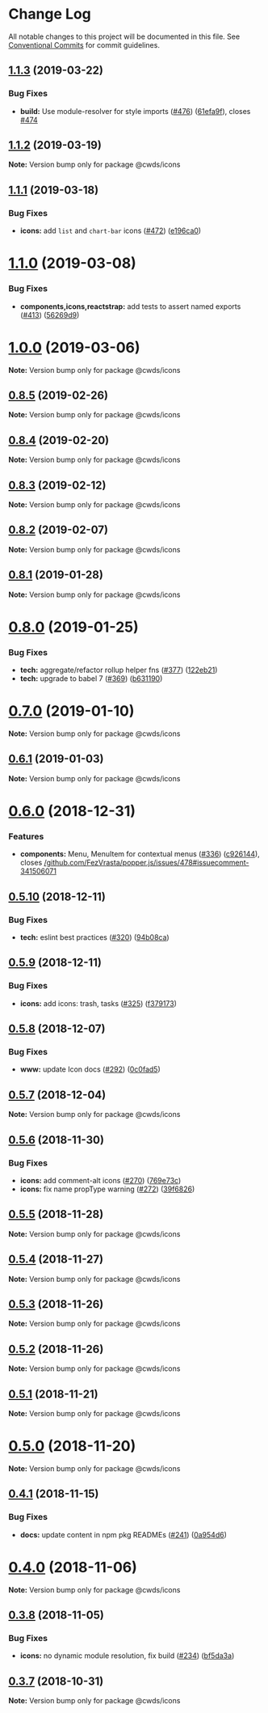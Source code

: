 # Change Log

All notable changes to this project will be documented in this file.
See [Conventional Commits](https://conventionalcommits.org) for commit guidelines.

## [1.1.3](https://github.com/ca-cwds/design-system/compare/v1.1.2...v1.1.3) (2019-03-22)


### Bug Fixes

* **build:** Use module-resolver for style imports ([#476](https://github.com/ca-cwds/design-system/issues/476)) ([61efa9f](https://github.com/ca-cwds/design-system/commit/61efa9f)), closes [#474](https://github.com/ca-cwds/design-system/issues/474)





## [1.1.2](https://github.com/ca-cwds/design-system/compare/v1.1.1...v1.1.2) (2019-03-19)

**Note:** Version bump only for package @cwds/icons





## [1.1.1](https://github.com/ca-cwds/design-system/compare/v1.1.0...v1.1.1) (2019-03-18)


### Bug Fixes

* **icons:** add `list` and `chart-bar` icons ([#472](https://github.com/ca-cwds/design-system/issues/472)) ([e196ca0](https://github.com/ca-cwds/design-system/commit/e196ca0))





# [1.1.0](https://github.com/ca-cwds/design-system/compare/v1.0.0...v1.1.0) (2019-03-08)


### Bug Fixes

* **components,icons,reactstrap:** add tests to assert named exports ([#413](https://github.com/ca-cwds/design-system/issues/413)) ([56269d9](https://github.com/ca-cwds/design-system/commit/56269d9))





# [1.0.0](https://github.com/ca-cwds/design-system/compare/v1.0.0-rc.5...v1.0.0) (2019-03-06)

**Note:** Version bump only for package @cwds/icons





## [0.8.5](https://github.com/ca-cwds/design-system/compare/v0.8.4...v0.8.5) (2019-02-26)

**Note:** Version bump only for package @cwds/icons





## [0.8.4](https://github.com/ca-cwds/design-system/compare/v0.8.3...v0.8.4) (2019-02-20)

**Note:** Version bump only for package @cwds/icons





## [0.8.3](https://github.com/ca-cwds/design-system/compare/v0.8.2...v0.8.3) (2019-02-12)

**Note:** Version bump only for package @cwds/icons





## [0.8.2](https://github.com/ca-cwds/design-system/compare/v0.8.1...v0.8.2) (2019-02-07)

**Note:** Version bump only for package @cwds/icons





## [0.8.1](https://github.com/ca-cwds/design-system/compare/v0.8.0...v0.8.1) (2019-01-28)

**Note:** Version bump only for package @cwds/icons





# [0.8.0](https://github.com/ca-cwds/design-system/compare/v0.7.0...v0.8.0) (2019-01-25)


### Bug Fixes

* **tech:** aggregate/refactor rollup helper fns ([#377](https://github.com/ca-cwds/design-system/issues/377)) ([122eb21](https://github.com/ca-cwds/design-system/commit/122eb21))
* **tech:** upgrade to babel 7 ([#369](https://github.com/ca-cwds/design-system/issues/369)) ([b631190](https://github.com/ca-cwds/design-system/commit/b631190))





# [0.7.0](https://github.com/ca-cwds/design-system/compare/v0.6.1...v0.7.0) (2019-01-10)

**Note:** Version bump only for package @cwds/icons





## [0.6.1](https://github.com/ca-cwds/design-system/compare/v0.6.0...v0.6.1) (2019-01-03)

**Note:** Version bump only for package @cwds/icons





# [0.6.0](https://github.com/ca-cwds/design-system/compare/v0.5.10...v0.6.0) (2018-12-31)


### Features

* **components:** Menu, MenuItem for contextual menus ([#336](https://github.com/ca-cwds/design-system/issues/336)) ([c926144](https://github.com/ca-cwds/design-system/commit/c926144)), closes [/github.com/FezVrasta/popper.js/issues/478#issuecomment-341506071](https://github.com//github.com/FezVrasta/popper.js/issues/478/issues/issuecomment-341506071)





## [0.5.10](https://github.com/ca-cwds/design-system/compare/v0.5.9...v0.5.10) (2018-12-11)


### Bug Fixes

* **tech:** eslint best practices ([#320](https://github.com/ca-cwds/design-system/issues/320)) ([94b08ca](https://github.com/ca-cwds/design-system/commit/94b08ca))





## [0.5.9](https://github.com/ca-cwds/design-system/compare/v0.5.8...v0.5.9) (2018-12-11)


### Bug Fixes

* **icons:** add icons: trash, tasks ([#325](https://github.com/ca-cwds/design-system/issues/325)) ([f379173](https://github.com/ca-cwds/design-system/commit/f379173))





## [0.5.8](https://github.com/ca-cwds/design-system/compare/v0.5.7...v0.5.8) (2018-12-07)


### Bug Fixes

* **www:** update Icon docs ([#292](https://github.com/ca-cwds/design-system/issues/292)) ([0c0fad5](https://github.com/ca-cwds/design-system/commit/0c0fad5))





## [0.5.7](https://github.com/ca-cwds/design-system/compare/v0.5.6...v0.5.7) (2018-12-04)

**Note:** Version bump only for package @cwds/icons





## [0.5.6](https://github.com/ca-cwds/design-system/compare/v0.5.5...v0.5.6) (2018-11-30)


### Bug Fixes

* **icons:** add comment-alt icons ([#270](https://github.com/ca-cwds/design-system/issues/270)) ([769e73c](https://github.com/ca-cwds/design-system/commit/769e73c))
* **icons:** fix name propType warning ([#272](https://github.com/ca-cwds/design-system/issues/272)) ([39f6826](https://github.com/ca-cwds/design-system/commit/39f6826))





## [0.5.5](https://github.com/ca-cwds/design-system/compare/v0.5.4...v0.5.5) (2018-11-28)

**Note:** Version bump only for package @cwds/icons





## [0.5.4](https://github.com/ca-cwds/design-system/compare/v0.5.3...v0.5.4) (2018-11-27)

**Note:** Version bump only for package @cwds/icons





## [0.5.3](https://github.com/ca-cwds/design-system/compare/v0.5.2...v0.5.3) (2018-11-26)

**Note:** Version bump only for package @cwds/icons





## [0.5.2](https://github.com/ca-cwds/design-system/compare/v0.5.1...v0.5.2) (2018-11-26)

**Note:** Version bump only for package @cwds/icons





## [0.5.1](https://github.com/ca-cwds/design-system/compare/v0.5.0...v0.5.1) (2018-11-21)

**Note:** Version bump only for package @cwds/icons





# [0.5.0](https://github.com/ca-cwds/design-system/compare/v0.4.1...v0.5.0) (2018-11-20)

**Note:** Version bump only for package @cwds/icons





## [0.4.1](https://github.com/ca-cwds/design-system/compare/v0.4.0...v0.4.1) (2018-11-15)


### Bug Fixes

* **docs:** update content in npm pkg READMEs ([#241](https://github.com/ca-cwds/design-system/issues/241)) ([0a954d6](https://github.com/ca-cwds/design-system/commit/0a954d6))





# [0.4.0](https://github.com/ca-cwds/design-system/compare/v0.3.8...v0.4.0) (2018-11-06)

**Note:** Version bump only for package @cwds/icons





## [0.3.8](https://github.com/ca-cwds/design-system/compare/v0.3.7...v0.3.8) (2018-11-05)


### Bug Fixes

* **icons:** no dynamic module resolution, fix build ([#234](https://github.com/ca-cwds/design-system/issues/234)) ([bf5da3a](https://github.com/ca-cwds/design-system/commit/bf5da3a))





## [0.3.7](https://github.com/ca-cwds/design-system/compare/v0.3.6...v0.3.7) (2018-10-31)

**Note:** Version bump only for package @cwds/icons
